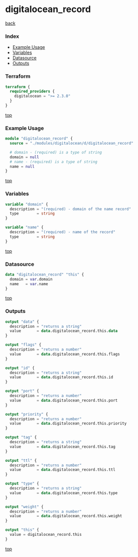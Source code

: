 # digitalocean_record

[back](../digitalocean.md)

### Index

- [Example Usage](#example-usage)
- [Variables](#variables)
- [Datasource](#datasource)
- [Outputs](#outputs)

### Terraform

```terraform
terraform {
  required_providers {
    digitalocean = ">= 2.3.0"
  }
}
```

[top](#index)

### Example Usage

```terraform
module "digitalocean_record" {
  source = "./modules/digitalocean/d/digitalocean_record"

  # domain - (required) is a type of string
  domain = null
  # name - (required) is a type of string
  name = null
}
```

[top](#index)

### Variables

```terraform
variable "domain" {
  description = "(required) - domain of the name record"
  type        = string
}

variable "name" {
  description = "(required) - name of the record"
  type        = string
}
```

[top](#index)

### Datasource

```terraform
data "digitalocean_record" "this" {
  domain = var.domain
  name   = var.name
}
```

[top](#index)

### Outputs

```terraform
output "data" {
  description = "returns a string"
  value       = data.digitalocean_record.this.data
}

output "flags" {
  description = "returns a number"
  value       = data.digitalocean_record.this.flags
}

output "id" {
  description = "returns a string"
  value       = data.digitalocean_record.this.id
}

output "port" {
  description = "returns a number"
  value       = data.digitalocean_record.this.port
}

output "priority" {
  description = "returns a number"
  value       = data.digitalocean_record.this.priority
}

output "tag" {
  description = "returns a string"
  value       = data.digitalocean_record.this.tag
}

output "ttl" {
  description = "returns a number"
  value       = data.digitalocean_record.this.ttl
}

output "type" {
  description = "returns a string"
  value       = data.digitalocean_record.this.type
}

output "weight" {
  description = "returns a number"
  value       = data.digitalocean_record.this.weight
}

output "this" {
  value = digitalocean_record.this
}
```

[top](#index)